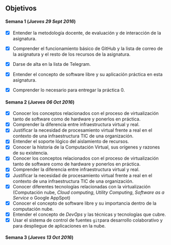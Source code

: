 ## Objetivos

#### Semana 1  (*Jueves 29 Sept 2016*)

- [x] Entender la metodología docente, de evaluación y de interacción de la asignatura.

- [x] Comprender el funcionamiento básico de GitHub y la lista de correo de la asignatura y el resto de los recursos de la asignatura.

- [x] Darse de alta en la lista de Telegram.

- [x] Entender el concepto de software libre y su aplicación práctica en esta asignatura.

- [x]   Comprender lo necesario para entregar la práctica 0.

#### Semana 2  (*Jueves 06 Oct 2016*)

- [x] Conocer los conceptos relacionados con el proceso de virtualización tanto de software como de hardware y ponerlos en práctica.
- [x] Comprender la diferencia entre infraestructura virtual y real. 
- [x] Justificar la necesidad de procesamiento virtual frente a real en el contexto de una infraestructura TIC de una organización. 
- [x] Entender el soporte lógico del aislamiento de recursos.
- [x] Conocer la historia de la Computación Virtual, sus orígenes y razones de su existencia. 
- [x] Conocer los conceptos relacionados con el proceso de virtualización tanto de software como de hardware y ponerlos en práctica. 
- [x] Comprender la diferencia entre infraestructura virtual y real. 
- [x] Justificar la necesidad de procesamiento virtual frente a real en el contexto de una infraestructura TIC de una organización. 
- [x] Conocer diferentes tecnologías relacionadas con la virtualización (Computación nube, *Cloud computing*, *Utility Computing*, *Software as a Service* o Google AppSpot) 
- [x] Conocer el concepto de software libre y su importancia dentro de la computación nube. 
- [x] Entender el concepto de *DevOps* y las técnicas y tecnologías que cubre.
- [x] Usar el sistema de control de fuentes `git`para desarrollo colaborativo y para despliegue de aplicaciones en la nube.

#### Semana 3  (*Jueves 13 Oct 2016*)